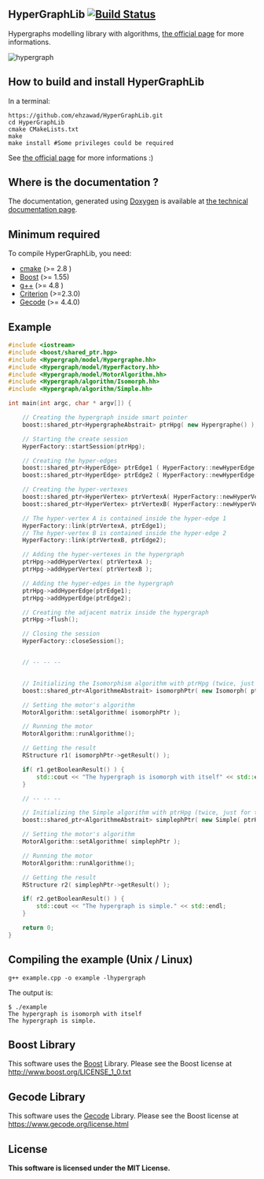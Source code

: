 HyperGraphLib [![Build Status](https://travis-ci.org/alex-87/HyperGraphLib.svg?branch=master)](https://travis-ci.org/alex-87/HyperGraphLib)
-------------
Hypergraphs modelling library with algorithms, [the official page](https://alex-87.github.io/HyperGraphLib) for more informations.

![hypergraph](http://alex-87.github.io/HyperGraphLib/images/hypergraph.png)

How to build and install HyperGraphLib
-------------

In a terminal:

```shell
https://github.com/ehzawad/HyperGraphLib.git
cd HyperGraphLib
cmake CMakeLists.txt
make
make install #Some privileges could be required
```

See [the official page](https://alex-87.github.io/HyperGraphLib) for more informations :)

Where is the documentation ?
-------------

The documentation, generated using [Doxygen](http://www.doxygen.org) is available at [the technical documentation page](https://alex-87.github.io/HyperGraphLib/doc).


Minimum required
-------------

To compile HyperGraphLib, you need:

  - [cmake](https://github.com/Kitware/CMake) (>= 2.8 ) 
  - [Boost](http://www.boost.org) (>= 1.55)
  - [g++](https://gcc.gnu.org)   (>= 4.8 )
  - [Criterion](https://github.com/Snaipe/Criterion) (>=2.3.0)
  - [Gecode](http://www.gecode.org) (>= 4.4.0)

Example
-------
```cpp
#include <iostream>
#include <boost/shared_ptr.hpp>
#include <Hypergraph/model/Hypergraphe.hh>
#include <Hypergraph/model/HyperFactory.hh>
#include <Hypergraph/model/MotorAlgorithm.hh>
#include <Hypergraph/algorithm/Isomorph.hh>
#include <Hypergraph/algorithm/Simple.hh>

int main(int argc, char * argv[]) {

    // Creating the hypergraph inside smart pointer
    boost::shared_ptr<HypergrapheAbstrait> ptrHpg( new Hypergraphe() );

    // Starting the create session
    HyperFactory::startSession(ptrHpg);

    // Creating the hyper-edges
    boost::shared_ptr<HyperEdge> ptrEdge1 ( HyperFactory::newHyperEdge() );
    boost::shared_ptr<HyperEdge> ptrEdge2 ( HyperFactory::newHyperEdge() );

    // Creating the hyper-vertexes
    boost::shared_ptr<HyperVertex> ptrVertexA( HyperFactory::newHyperVertex() );
    boost::shared_ptr<HyperVertex> ptrVertexB( HyperFactory::newHyperVertex() );

    // The hyper-vertex A is contained inside the hyper-edge 1
    HyperFactory::link(ptrVertexA, ptrEdge1);
    // The hyper-vertex B is contained inside the hyper-edge 2
    HyperFactory::link(ptrVertexB, ptrEdge2);

    // Adding the hyper-vertexes in the hypergraph
    ptrHpg->addHyperVertex( ptrVertexA );
    ptrHpg->addHyperVertex( ptrVertexB );

    // Adding the hyper-edges in the hypergraph
    ptrHpg->addHyperEdge(ptrEdge1);
    ptrHpg->addHyperEdge(ptrEdge2);

    // Creating the adjacent matrix inside the hypergraph
    ptrHpg->flush();

    // Closing the session
    HyperFactory::closeSession();


    // -- -- --


    // Initializing the Isomorphism algorithm with ptrHpg (twice, just for the example)
    boost::shared_ptr<AlgorithmeAbstrait> isomorphPtr( new Isomorph( ptrHpg , ptrHpg ) );

    // Setting the motor's algorithm
    MotorAlgorithm::setAlgorithme( isomorphPtr );

    // Running the motor
    MotorAlgorithm::runAlgorithme();

    // Getting the result
    RStructure r1( isomorphPtr->getResult() );

    if( r1.getBooleanResult() ) {
    	std::cout << "The hypergraph is isomorph with itself" << std::endl;
    }

    // -- -- --

    // Initializing the Simple algorithm with ptrHpg (twice, just for the example)
    boost::shared_ptr<AlgorithmeAbstrait> simplephPtr( new Simple( ptrHpg ) );

    // Setting the motor's algorithm
    MotorAlgorithm::setAlgorithme( simplephPtr );

    // Running the motor
    MotorAlgorithm::runAlgorithme();

    // Getting the result
    RStructure r2( simplephPtr->getResult() );

    if( r2.getBooleanResult() ) {
        std::cout << "The hypergraph is simple." << std::endl;
    }

    return 0;
}
```

Compiling the example (Unix / Linux)
------------------------------------
```shell
g++ example.cpp -o example -lhypergraph
```
The output is:
```
$ ./example
The hypergraph is isomorph with itself
The hypergraph is simple.
```

Boost Library
-------------

This software uses the [Boost](https://www.boost.org/) Library.
Please see the Boost license at http://www.boost.org/LICENSE_1_0.txt 


Gecode Library
--------------

This software uses the [Gecode](http://www.gecode.org) Library.
Please see the Boost license at https://www.gecode.org/license.html


License
-------

**This software is licensed under the MIT License.**
